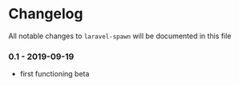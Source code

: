 # Changelog

All notable changes to `laravel-spawn` will be documented in this file

### 0.1 - 2019-09-19

- first functioning beta